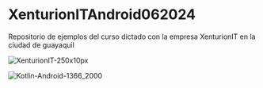 # XenturionITAndroid062024
Repositorio de ejemplos del curso dictado con la empresa XenturionIT en la ciudad de guayaquil


![XenturionIT-250x10px](https://github.com/vidapogosoft/XenturionITAndroid062024/assets/6715207/b1123115-4ad9-4e32-953d-0b912076b004)

![Kotlin-Android-1366_2000](https://github.com/vidapogosoft/XenturionITAndroid062024/assets/6715207/5bef1738-0c41-4a0a-b64e-a06e4ce1ee9e)
